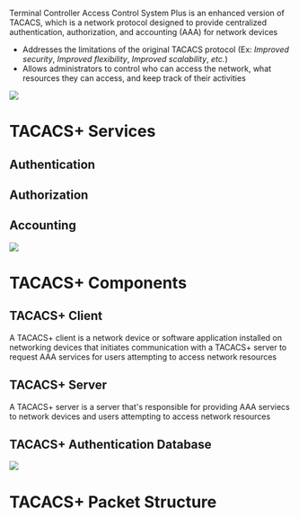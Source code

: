 Terminal Controller Access Control System Plus is an enhanced version of TACACS, which is a network protocol designed to provide centralized authentication, authorization, and accounting (AAA) for network devices 

* Addresses the limitations of the original TACACS protocol (Ex: *Improved security*, *Improved flexibility*, *Improved scalability*, *etc.*)
* Allows administrators to control who can access the network, what resources they can access, and keep track of their activities

![](https://github.com/JonmarCorpuz/SecondBrain/blob/main/Assets/Whitespace.png)

# TACACS+ Services

## Authentication

## Authorization

## Accounting

![](https://github.com/JonmarCorpuz/SecondBrain/blob/main/Assets/Whitespace.png)

# TACACS+ Components

## TACACS+ Client

A TACACS+ client is a network device or software application installed on networking devices that initiates communication with a TACACS+ server to request AAA services for users attempting to access network resources

## TACACS+ Server

A TACACS+ server is a server that's responsible for providing AAA serviecs to network devices and users attempting to access network resources

## TACACS+ Authentication Database

![](https://github.com/JonmarCorpuz/SecondBrain/blob/main/Assets/Whitespace.png)

# TACACS+ Packet Structure

